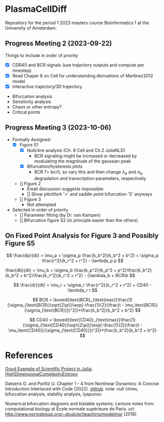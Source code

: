 # PlasmaCellDiff

Repository for the period 1 2023 masters course Bioinformatics 1 at the University of Amsterdam.

## Progress Meeting 2 (2023-09-22)

Things to include in order of priority

* [X] CDR40 and BCR signals (use trajectory outputs and compute per timestep)
* [X] Read Chaper 8 on Cell for understanding derivations of Martinez2012 model
* [X] Interactive trajectory/3D trajectory 
* Bifurcation analysis
* Sensitivity analysis
* Chaos or other entropy?
* Critical points

## Progress Meeting 3 (2023-10-06)

* Formally Assigned:
    * [X] Figure S1
        * [X] Nullcline analysis (Ch. 8 Cell and Ch.2 JuliaNLD)
            * BCR signaling might be increased or decreased by modulating the
            magnitude of the gaussian peak
        * [X] Bifurcation/hysteresis plots
            * BCR ?= bcr0, so vary this and then change $\lambda_b$ and $\sigma_b$,
            degradation and transcription parameters, respectively. 
    * [] Figure 2
        * Email discussion suggests impossible
        * [] Show pitchfork '>' and saddle point bifurcation 'S' anyways
    * [] FIgure 3
        * Not attempted
* Selected in order of priority
    * [] Parameter fitting (by Dr. van Kampen)
    * [] Bifurcation figure S2 (in principle easier than the others)

## On Fixed Point Analysis for Figure 3 and Possibly Figure S5

$$
\frac{dp}{dt} = \mu_p + \sigma_p \frac{k_b^2}{k_b^2 + b^2} + \sigma_p \frac{r^2}{k_r^2 + r^2} - \lambda_p p
$$

\frac{db}{dt} = \mu_b + \sigma_b \frac{k_p^2}{k_p^2 + p^2}\frac{k_b^2}{k_b^2 + b^2}\frac{k_r^2}{k_r^2 + r^2} - (\lambda_b + BCR)b
$$

$$
\frac{dr}{dt} = \mu_r + \sigma_r \frac{r^2}{k_r^2 + r^2} + CD40 - \lambda_r r 
$$

$$
BCR = \boxed{\text{BCR}_{\text{max}}\frac{1}{\sigma_{\text{BCR}}\sqrt{2\pi}}\exp[-\frac{1}{2}(\frac{t - \mu_\text{BCR}}{\sigma_{\text{BCR}}})^2]}*\frac{k_b^2}{k_b^2 + b^2}
$$

$$
CD40 = \boxed{\text{CD40}_{\text{max}}\frac{1}{\sigma_{\text{CD40}}\sqrt{2\pi}}\exp[-\frac{1}{2}(\frac{t - \mu_\text{CD40}}{\sigma_{\text{CD40}}})^2]}*\frac{k_b^2}{k_b^2 + b^2}
$$

# References

[Good Example of  Scientific Project in Julia: HighDimensionalComplexityEntropy](https://github.com/ikottlarz/HighDimensionalComplexityEntropy)

Datseris G. and Parlitz U. Chapter 1 - 4 from Nonlinear Dynamics: A Concise 
Introduction Interlaced with Code (2022). 
[github](https://github.com/JuliaDynamics/NonlinearDynamicsTextbook/tree/master). 
note: null clines, bifurcation analysis, stability analysis, lyapunov.

Numerical bifurcation diagrams and bistable systems. Lecture notes from
computational biology at École normale supérieure de Paris. 
url: http://www.normalesup.org/~doulcier/teaching/modeling/ (2018)

